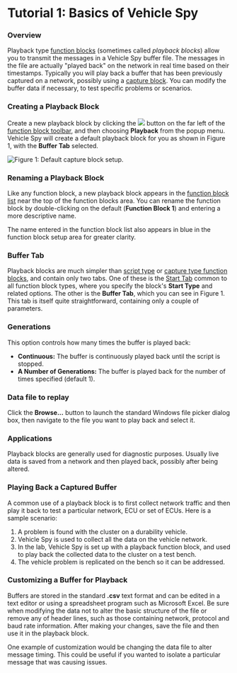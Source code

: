 # Tutorial 1: Basics of Vehicle Spy

### Overview

Playback type [function blocks](../) (sometimes called _playback blocks_) allow you to transmit the messages in a Vehicle Spy buffer file. The messages in the file are actually "played back" on the network in real time based on their timestamps. Typically you will play back a buffer that has been previously captured on a network, possibly using a [capture block](capture-type-function-block/). You can modify the buffer data if necessary, to test specific problems or scenarios.

### Creating a Playback Block

Create a new playback block by clicking the ![](https://cdn.intrepidcs.net/support/VehicleSpy/assets/function\_block\_toolbar\_add.gif) button on the far left of the [function block toolbar](../function-blocks-toolbar.md), and then choosing **Playback** from the popup menu. Vehicle Spy will create a default playback block for you as shown in Figure 1, with the **Buffer Tab** selected.

![Figure 1: Default capture block setup.](../../../../.gitbook/assets/playback\_block\_default.gif)

### Renaming a Playback Block

Like any function block, a new playback block appears in the [function block list](../function-block-list.md) near the top of the function blocks area. You can rename the function block by double-clicking on the default (**Function Block 1**) and entering a more descriptive name.

The name entered in the function block list also appears in blue in the function block setup area for greater clarity.

### Buffer Tab

Playback blocks are much simpler than [script type](script-type-function-block.md) or [capture type function blocks](capture-type-function-block/), and contain only two tabs. One of these is the [Start Tab](../function-block-start-tab.md) common to all function block types, where you specify the block's **Start Type** and related options. The other is the **Buffer Tab**, which you can see in Figure 1. This tab is itself quite straightforward, containing only a couple of parameters.

### Generations

This option controls how many times the buffer is played back:

* **Continuous:** The buffer is continuously played back until the script is stopped.
* **A Number of Generations:** The buffer is played back for the number of times specified (default 1).

### Data file to replay

Click the **Browse...** button to launch the standard Windows file picker dialog box, then navigate to the file you want to play back and select it.

### Applications

Playback blocks are generally used for diagnostic purposes. Usually live data is saved from a network and then played back, possibly after being altered.

### Playing Back a Captured Buffer

A common use of a playback block is to first collect network traffic and then play it back to test a particular network, ECU or set of ECUs. Here is a sample scenario:

1. A problem is found with the cluster on a durability vehicle.
2. Vehicle Spy is used to collect all the data on the vehicle network.
3. In the lab, Vehicle Spy is set up with a playback function block, and used to play back the collected data to the cluster on a test bench.
4. The vehicle problem is replicated on the bench so it can be addressed.

### Customizing a Buffer for Playback

Buffers are stored in the standard **.csv** text format and can be edited in a text editor or using a spreadsheet program such as Microsoft Excel. Be sure when modifying the data not to alter the basic structure of the file or remove any of header lines, such as those containing network, protocol and baud rate information. After making your changes, save the file and then use it in the playback block.

One example of customization would be changing the data file to alter message timing. This could be useful if you wanted to isolate a particular message that was causing issues.
